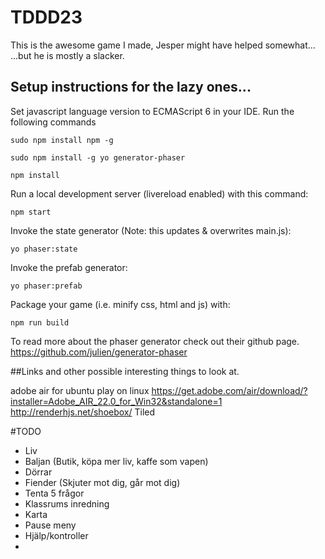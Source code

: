 # TDDD23
This is the awesome game I made, Jesper might have helped somewhat...  ...but he is mostly a slacker.

## Setup instructions for the lazy ones...
Set javascript language version to ECMAScript 6 in your IDE.
Run the following commands

```
sudo npm install npm -g

sudo npm install -g yo generator-phaser

npm install
```

Run a local development server (livereload enabled) with this command:
```
npm start
```


Invoke the state generator (Note: this updates & overwrites main.js):

```
yo phaser:state
```

Invoke the prefab generator:

```
yo phaser:prefab
```

Package your game (i.e. minify css, html and js) with:

```
npm run build
```

To read more about the phaser generator check out their github page.
https://github.com/julien/generator-phaser

##Links and other possible interesting things to look at.

adobe air for ubuntu
play on linux
https://get.adobe.com/air/download/?installer=Adobe_AIR_22.0_for_Win32&standalone=1
http://renderhjs.net/shoebox/
Tiled

#TODO
* Liv
* Baljan (Butik, köpa mer liv, kaffe som vapen)
* Dörrar
* Fiender (Skjuter mot dig, går mot dig)
* Tenta 5 frågor
* Klassrums inredning
* Karta
* Pause meny
* Hjälp/kontroller
* 